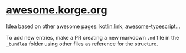 # [awesome.korge.org](https://awesome.korge.org/)

Idea based on other awesome pages: [kotlin.link](https://kotlin.link/), [awesome-typescript](https://github.com/dzharii/awesome-typescript)...

To add new entries, make a PR creating a new markdown `.md` file in the `_bundles` folder using other files as reference for the structure.
